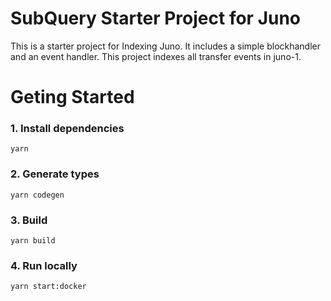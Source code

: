 # SubQuery Starter Project for Juno

This is a starter project for Indexing Juno. It includes a simple blockhandler and an event handler. This project indexes all transfer events in juno-1.

# Geting Started

### 1. Install dependencies

```shell
yarn
```

### 2. Generate types

```shell
yarn codegen
```

### 3. Build

```shell
yarn build
```

### 4. Run locally

```shell
yarn start:docker
```
